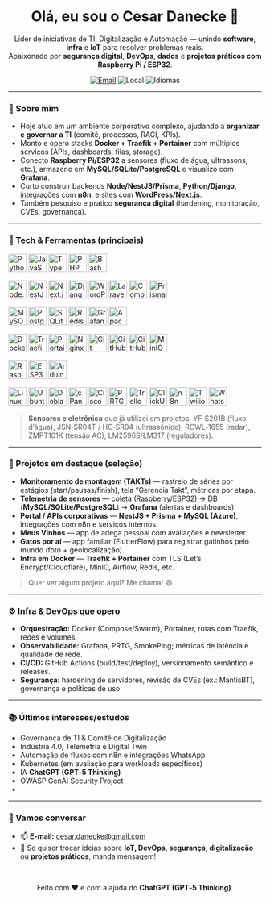 <h1 align="center">Olá, eu sou o Cesar Danecke 👋</h1>
<p align="center">
  Líder de iniciativas de TI, Digitalização e Automação — unindo <b>software</b>, <b>infra</b> e <b>IoT</b> para resolver problemas reais.<br/>
  Apaixonado por <b>segurança digital</b>, <b>DevOps</b>, <b>dados</b> e <b>projetos práticos com Raspberry Pi / ESP32</b>.
</p>

<p align="center">
  <a href="mailto:cesar.danecke@gmail.com"><img alt="Email" src="https://img.shields.io/badge/Email-cesar.danecke%40gmail.com-EA4335?style=for-the-badge&logo=gmail&logoColor=white"></a>
  <img alt="Local" src="https://img.shields.io/badge/Curitiba,%20BR-0A66C2?style=for-the-badge&logo=google-maps&logoColor=white">
  <img alt="Idiomas" src="https://img.shields.io/badge/Portugu%C3%AAs%20%7C%20English%20%7C%20Deutsch-111?style=for-the-badge">
</p>

---

### 🚀 Sobre mim
- Hoje atuo em um ambiente corporativo complexo, ajudando a **organizar e governar a TI** (comitê, processos, RACI, KPIs).
- Monto e opero stacks **Docker + Traefik + Portainer** com múltiplos serviços (APIs, dashboards, filas, storage).
- Conecto **Raspberry Pi/ESP32** a sensores (fluxo de água, ultrassons, etc.), armazeno em **MySQL/SQLite/PostgreSQL** e visualizo com **Grafana**.
- Curto construir backends **Node/NestJS/Prisma**, **Python/Django**, integrações com **n8n**, e sites com **WordPress/Next.js**.
- Também pesquiso e pratico **segurança digital** (hardening, monitoração, CVEs, governança).

---

### 🧰 Tech & Ferramentas (principais)
<p>
  <!-- Linguagens -->
  <img title="Python" alt="Python" width="36" height="36" src="https://cdn.jsdelivr.net/gh/devicons/devicon/icons/python/python-original.svg"/>
  <img title="JavaScript" alt="JavaScript" width="36" height="36" src="https://cdn.jsdelivr.net/gh/devicons/devicon/icons/javascript/javascript-original.svg"/>
  <img title="TypeScript" alt="TypeScript" width="36" height="36" src="https://cdn.jsdelivr.net/gh/devicons/devicon/icons/typescript/typescript-original.svg"/>
  <img title="PHP" alt="PHP" width="36" height="36" src="https://cdn.jsdelivr.net/gh/devicons/devicon/icons/php/php-original.svg"/>
  <img title="Bash" alt="Bash" width="36" height="36" src="https://cdn.jsdelivr.net/gh/devicons/devicon/icons/bash/bash-original.svg"/>
</p>
<p>
  <!-- Frameworks / Runtimes -->
  <img title="Node.js" alt="Node.js" width="36" height="36" src="https://cdn.jsdelivr.net/gh/devicons/devicon/icons/nodejs/nodejs-original.svg"/>
  <img title="NestJS" alt="NestJS" width="36" height="36" src="https://cdn.jsdelivr.net/gh/devicons/devicon/icons/nestjs/nestjs-plain.svg"/>
  <img title="Next.js" alt="Next.js" width="36" height="36" src="https://cdn.jsdelivr.net/gh/devicons/devicon/icons/nextjs/nextjs-original.svg"/>
  <img title="Django" alt="Django" width="36" height="36" src="https://cdn.jsdelivr.net/gh/devicons/devicon/icons/django/django-plain.svg"/>
  <img title="WordPress" alt="WordPress" width="36" height="36" src="https://cdn.jsdelivr.net/gh/devicons/devicon/icons/wordpress/wordpress-original.svg"/>
  <img title="Laravel" alt="Laravel" width="36" height="36" src="https://cdn.jsdelivr.net/gh/devicons/devicon/icons/laravel/laravel-plain.svg"/>
  <img title="Composer" alt="Composer" width="36" height="36" src="https://cdn.jsdelivr.net/gh/devicons/devicon/icons/composer/composer-original.svg"/>
  <img title="Prisma" alt="Prisma" width="36" height="36" src="https://cdn.jsdelivr.net/gh/devicons/devicon/icons/prisma/prisma-original.svg"/>
</p>
<p>
  <!-- Bancos / Dados -->
  <img title="MySQL" alt="MySQL" width="36" height="36" src="https://cdn.jsdelivr.net/gh/devicons/devicon/icons/mysql/mysql-original.svg"/>
  <img title="PostgreSQL" alt="PostgreSQL" width="36" height="36" src="https://cdn.jsdelivr.net/gh/devicons/devicon/icons/postgresql/postgresql-original.svg"/>
  <img title="SQLite" alt="SQLite" width="36" height="36" src="https://cdn.jsdelivr.net/gh/devicons/devicon/icons/sqlite/sqlite-original.svg"/>
  <img title="Redis" alt="Redis" width="36" height="36" src="https://cdn.jsdelivr.net/gh/devicons/devicon/icons/redis/redis-original.svg"/>
  <img title="Grafana" alt="Grafana" width="36" height="36" src="https://cdn.jsdelivr.net/gh/devicons/devicon/icons/grafana/grafana-original.svg"/>
  <img title="Apache Airflow" alt="Apache Airflow" width="36" height="36" src="https://cdn.jsdelivr.net/gh/devicons/devicon/icons/apacheairflow/apacheairflow-original.svg"/>
</p>
<p>
  <!-- DevOps / Cloud -->
  <img title="Docker" alt="Docker" width="36" height="36" src="https://cdn.jsdelivr.net/gh/devicons/devicon/icons/docker/docker-original.svg"/>
  <img title="Traefik" alt="Traefik" width="36" height="36" src="https://cdn.simpleicons.org/traefik"/>
  <img title="Portainer" alt="Portainer" width="36" height="36" src="https://cdn.simpleicons.org/portainer"/>
  <img title="Nginx" alt="Nginx" width="36" height="36" src="https://cdn.jsdelivr.net/gh/devicons/devicon/icons/nginx/nginx-original.svg"/>
  <img title="Git" alt="Git" width="36" height="36" src="https://cdn.jsdelivr.net/gh/devicons/devicon/icons/git/git-original.svg"/>
  <img title="GitHub" alt="GitHub" width="36" height="36" src="https://cdn.jsdelivr.net/gh/devicons/devicon/icons/github/github-original.svg"/>
  <img title="GitHub Actions" alt="GitHub Actions" width="36" height="36" src="https://cdn.simpleicons.org/githubactions"/>
  <img title="MinIO" alt="MinIO" width="36" height="36" src="https://cdn.simpleicons.org/minio"/>
</p>
<p>
  <!-- IoT / Hardware -->
  <img title="Raspberry Pi" alt="Raspberry Pi" width="36" height="36" src="https://cdn.simpleicons.org/raspberrypi"/>
  <img title="Espressif (ESP32/8266)" alt="ESP32" width="36" height="36" src="https://cdn.simpleicons.org/espressif"/>
  <img title="Arduino (quando útil)" alt="Arduino" width="36" height="36" src="https://cdn.jsdelivr.net/gh/devicons/devicon/icons/arduino/arduino-original.svg"/>
</p>
<p>
  <!-- Sistemas / Ferramentas de Trabalho -->
  <img title="Linux" alt="Linux" width="36" height="36" src="https://cdn.jsdelivr.net/gh/devicons/devicon/icons/linux/linux-original.svg"/>
  <img title="Ubuntu" alt="Ubuntu" width="36" height="36" src="https://cdn.jsdelivr.net/gh/devicons/devicon/icons/ubuntu/ubuntu-plain.svg"/>
  <img title="Debian" alt="Debian" width="36" height="36" src="https://cdn.jsdelivr.net/gh/devicons/devicon/icons/debian/debian-original.svg"/>
  <img title="cPanel" alt="cPanel" width="36" height="36" src="https://cdn.simpleicons.org/cpanel"/>
  <img title="Cisco" alt="Cisco" width="36" height="36" src="https://cdn.simpleicons.org/cisco"/>
  <img title="PRTG" alt="PRTG" width="36" height="36" src="https://cdn.simpleicons.org/prtg"/>
  <img title="Trello" alt="Trello" width="36" height="36" src="https://cdn.simpleicons.org/trello"/>
  <img title="ClickUp" alt="ClickUp" width="36" height="36" src="https://cdn.simpleicons.org/clickup"/>
  <img title="n8n" alt="n8n" width="36" height="36" src="https://cdn.simpleicons.org/n8n"/>
  <img title="Twilio" alt="Twilio" width="36" height="36" src="https://cdn.simpleicons.org/twilio"/>
  <img title="WhatsApp" alt="WhatsApp" width="36" height="36" src="https://cdn.simpleicons.org/whatsapp"/>
</p>

> **Sensores e eletrônica** que já utilizei em projetos: YF‑S201B (fluxo d’água), JSN‑SR04T / HC‑SR04 (ultrassônico), RCWL‑1655 (radar), ZMPT101K (tensão AC), LM2596S/LM317 (reguladores).

---

### 🔭 Projetos em destaque (seleção)
- **Monitoramento de montagem (TAKTs)** — rastreio de séries por estágios (start/pausas/finish), tela “Gerencia Takt”, métricas por etapa.
- **Telemetria de sensores** — coleta (Raspberry/ESP32) → DB (**MySQL/SQLite/PostgreSQL**) → **Grafana** (alertas e dashboards).
- **Portal / APIs corporativas** — **NestJS + Prisma + MySQL (Azure)**, integrações com n8n e serviços internos.
- **Meus Vinhos** — app de adega pessoal com avaliações e newsletter.
- **Gatos por aí** — app familiar (FlutterFlow) para registrar gatinhos pelo mundo (foto + geolocalização).
- **Infra em Docker** — **Traefik + Portainer** com TLS (Let’s Encrypt/Cloudflare), MinIO, Airflow, Redis, etc.

> Quer ver algum projeto aqui? Me chama! 😄

---

### ⚙️ Infra & DevOps que opero
- **Orquestração:** Docker (Compose/Swarm), Portainer, rotas com Traefik, redes e volumes.
- **Observabilidade:** Grafana, PRTG, SmokePing; métricas de latência e qualidade de rede.
- **CI/CD:** GitHub Actions (build/test/deploy), versionamento semântico e releases.
- **Segurança:** hardening de servidores, revisão de CVEs (ex.: MantisBT), governança e políticas de uso.

---

### 📚 Últimos interesses/estudos
- Governança de TI & Comitê de Digitalização
- Indústria 4.0, Telemetria e Digital Twin
- Automação de fluxos com n8n e integrações WhatsApp
- Kubernetes (em avaliação para workloads específicos)
- IA <b>ChatGPT (GPT‑5 Thinking)</b>
- OWASP GenAI Security Project
- 
---

### 🤝 Vamos conversar
- 📫 **E-mail:** <a href="mailto:cesar.danecke@gmail.com">cesar.danecke@gmail.com</a>
- 💬 Se quiser trocar ideias sobre **IoT, DevOps, segurança, digitalização** ou **projetos práticos**, manda mensagem!

<br/>

<p align="center">
  Feito com ❤️ e com a ajuda do <b>ChatGPT (GPT‑5 Thinking)</b>.
</p>

<!--
**danecke/danecke** is a ✨ _special_ ✨ repository because its `README.md` (this file) appears on your GitHub profile.

Here are some ideas to get you started:

- 🔭 I’m currently working on ...
- 🌱 I’m currently learning ...
- 👯 I’m looking to collaborate on ...
- 🤔 I’m looking for help with ...
- 💬 Ask me about ...
- 📫 How to reach me: ...
- 😄 Pronouns: ...
- ⚡ Fun fact: ...
-->
